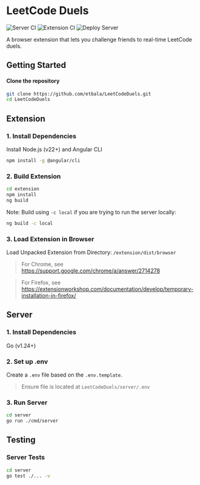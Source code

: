 # LeetCode Duels

![Server CI](https://github.com/etbala/LeetCodeDuels/actions/workflows/go.yml/badge.svg?branch=main)
![Extension CI](https://github.com/etbala/LeetCodeDuels/actions/workflows/extension.yml/badge.svg?branch=main)
![Deploy Server](https://github.com/etbala/LeetCodeDuels/actions/workflows/fly.yml/badge.svg?branch=main)

A browser extension that lets you challenge friends to real-time LeetCode duels.

## Getting Started

#### Clone the repository
```bash
git clone https://github.com/etbala/LeetCodeDuels.git
cd LeetCodeDuels
```

## Extension

### 1. Install Dependencies
Install Node.js (v22+) and Angular CLI
```bash
npm install -g @angular/cli
```

### 2. Build Extension
```bash
cd extension
npm install
ng build
```

Note: Build using `-c local` if you are trying to run the server locally:
```bash
ng build -c local
```

### 3. Load Extension in Browser
Load Unpacked Extension from Directory: `/extension/dist/browser`

> For Chrome, see https://support.google.com/chrome/a/answer/2714278

> For Firefox, see https://extensionworkshop.com/documentation/develop/temporary-installation-in-firefox/

## Server

### 1. Install Dependencies
Go (v1.24+)

### 2. Set up .env
Create a `.env` file based on the `.env.template`.
> Ensure file is located at `LeetCodeDuels/server/.env`

### 3. Run Server
```bash
cd server
go run ./cmd/server
```

## Testing

### Server Tests
```bash
cd server
go test ./... -v
```
